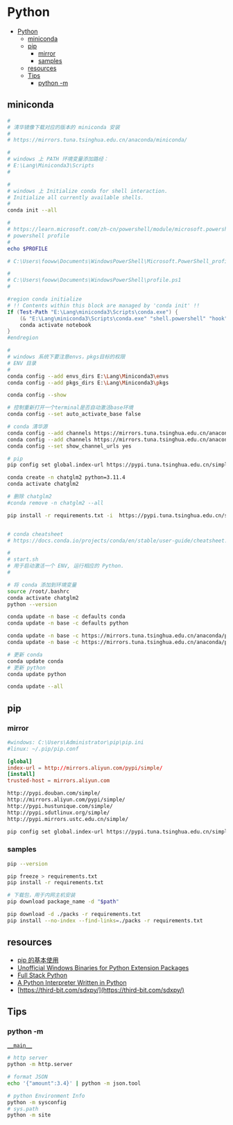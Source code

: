 # Python

- [Python](#python)
  - [miniconda](#miniconda)
  - [pip](#pip)
    - [mirror](#mirror)
    - [samples](#samples)
  - [resources](#resources)
  - [Tips](#tips)
    - [python -m](#python--m)

## miniconda

```bash
#
# 清华镜像下载对应的版本的 miniconda 安装
#
# https://mirrors.tuna.tsinghua.edu.cn/anaconda/miniconda/
```

```bash
#
# windows 上 PATH 环境变量添加路经：
# E:\Lang\Miniconda3\Scripts
#
```

```bash
#
# windows 上 Initialize conda for shell interaction.
# Initialize all currently available shells.
#
conda init --all
```

```powershell
#
# https://learn.microsoft.com/zh-cn/powershell/module/microsoft.powershell.core/about/about_profiles?view=powershell-7.4
# powershell profile
#
echo $PROFILE

# C:\Users\fooww\Documents\WindowsPowerShell\Microsoft.PowerShell_profile.ps1
```

```powershell
#
# C:\Users\fooww\Documents\WindowsPowerShell\profile.ps1
#

#region conda initialize
# !! Contents within this block are managed by 'conda init' !!
If (Test-Path "E:\Lang\miniconda3\Scripts\conda.exe") {
    (& "E:\Lang\miniconda3\Scripts\conda.exe" "shell.powershell" "hook") | Out-String | ?{$_} | Invoke-Expression
    conda activate notebook
}
#endregion
```

```bash
#
# windows 系统下要注意envs，pkgs目标的权限
# ENV 目录
#
conda config --add envs_dirs E:\Lang\Miniconda3\envs
conda config --add pkgs_dirs E:\Lang\Miniconda3\pkgs

conda config --show
```

```bash
# 控制重新打开一个terminal是否自动激活base环境
conda config --set auto_activate_base false

# conda 清华源
conda config --add channels https://mirrors.tuna.tsinghua.edu.cn/anaconda/pkgs/free/
conda config --add channels https://mirrors.tuna.tsinghua.edu.cn/anaconda/pkgs/main/
conda config --set show_channel_urls yes

# pip
pip config set global.index-url https://pypi.tuna.tsinghua.edu.cn/simple

conda create -n chatglm2 python=3.11.4
conda activate chatglm2

# 删除 chatglm2
#conda remove -n chatglm2 --all

pip install -r requirements.txt -i  https://pypi.tuna.tsinghua.edu.cn/simple


# conda cheatsheet
# https://docs.conda.io/projects/conda/en/stable/user-guide/cheatsheet.html
```

```bash
#
# start.sh
# 用于启动激活一个 ENV, 运行相应的 Python.
#

# 将 conda 添加到环境变量
source /root/.bashrc
conda activate chatglm2
python --version
```

```bash
conda update -n base -c defaults conda
conda update -n base -c defaults python

conda update -n base -c https://mirrors.tuna.tsinghua.edu.cn/anaconda/pkgs/main conda
conda update -n base -c https://mirrors.tuna.tsinghua.edu.cn/anaconda/pkgs/main python

# 更新 conda
conda update conda
# 更新 python
conda update python

conda update --all
```

## pip

### mirror

```bash
#windows: C:\Users\Administrator\pip\pip.ini
#linux: ~/.pip/pip.conf
```

```conf
[global]
index-url = http://mirrors.aliyun.com/pypi/simple/
[install]
trusted-host = mirrors.aliyun.com
```

```txt
http://pypi.douban.com/simple/
http://mirrors.aliyun.com/pypi/simple/
http://pypi.hustunique.com/simple/
http://pypi.sdutlinux.org/simple/
http://pypi.mirrors.ustc.edu.cn/simple/
```

```bash
pip config set global.index-url https://pypi.tuna.tsinghua.edu.cn/simple
```

### samples

```bash
pip --version

pip freeze > requirements.txt
pip install -r requirements.txt

# 下载包，用于内网主机安装
pip download package_name -d "$path"

pip download -d ./packs -r requirements.txt
pip install --no-index --find-links=./packs -r requirements.txt
```

## resources

- [pip 的基本使用 ](https://www.cnblogs.com/hls-code/p/15239654.html)
- [Unofficial Windows Binaries for Python Extension Packages](https://www.lfd.uci.edu/~gohlke/pythonlibs/)
- [Full Stack Python](https://www.fullstackpython.com/)
- [A Python Interpreter Written in Python](https://aosabook.org/en/500L/a-python-interpreter-written-in-python.html)
- [https://third-bit.com/sdxpy/](https://third-bit.com/sdxpy/)

## Tips

### python -m

[`__main__`](https://docs.python.org/3/library/__main__.html)

```bash
# http server
python -m http.server

# format JSON
echo '{"amount":3.4}' | python -m json.tool

# python Environment Info
python -m sysconfig
# sys.path
python -m site
```
